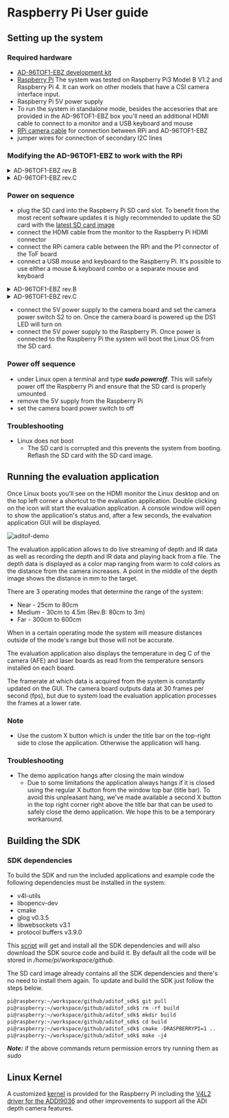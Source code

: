# Raspberry Pi User guide

## Setting up the system

### Required hardware
- [AD-96TOF1-EBZ development kit](https://www.analog.com/en/design-center/evaluation-hardware-and-software/evaluation-boards-kits/ad-96tof1-ebz.html)
- [Raspberry Pi](https://www.raspberrypi.org/products/) The system was tested on Raspberry Pi3 Model B V1.2 and Raspberry Pi 4. It can work on other models that have a CSI camera interface input.
- Raspberry Pi 5V power supply
- To run the system in standalone mode, besides the accesories that are provided in the AD-96TOF1-EBZ box you'll need an additional HDMI cable to connect to a monitor and a USB keyboard and mouse
- [RPi camera cable](https://www.adafruit.com/product/2087) for connection between RPi and AD-96TOF1-EBZ
- jumper wires for connection of secondary I2C lines

### Modifying the AD-96TOF1-EBZ to work with the RPi
<details>
  <summary>AD-96TOF1-EBZ rev.B</summary>
 
For the AD-96TOF1-EBZ rev.B to work with the RPi the following changes must be made on the camera board:
 - short pins 2 and 3 on JP1. JP1 is located underneath the laser board so the laser board must be first detached from the camera board to have acces to this solder jumper
 - short R98 and R109
 - move the S1 switch to position 1 - to the dot on the switch
 </details>
 
 <details>
  <summary>AD-96TOF1-EBZ rev.C</summary>
 
For the AD-96TOF1-EBZ rev.C to work with the RPi the following changes must be made on the camera board:
 - move the S1 switch to position 1 - to the dot on the switch
 - set the S5 switch 1 to OFF and all the other S5 switches to ON
 </details>

### Power on sequence
- plug the SD card into the Raspberry Pi SD card slot. To benefit from the most recent software updates it is higly recommended to update the SD card with the [latest SD card image](https://github.com/analogdevicesinc/aditof_sdk#supported-embedded-platforms)
- connect the HDMI cable from the monitor to the Raspberry Pi HDMI connector
- connect the RPi camera cable between the RPi and the P1 connector of the ToF board
- connect a USB mouse and keyboard to the Raspberry Pi. It's possible to use either a mouse & keyboard combo or a separate mouse and keyboard
<details>
  <summary>AD-96TOF1-EBZ rev.B</summary>
  
- connect the I2C1 of the Raspberry Pi to AD-96TOF1-EBZ development kit. Please use jumper wires and the table below.
![RPi connections](https://github.com/analogdevicesinc/aditof_sdk/blob/master/doc/img/rpi_standalone.jpg)

| Raspberry Pi GPIO Header (J8) | AD-96TOF1-EBZ pin header (P4) |
| ------------- | ------------- |
|  Pin 3 (SDA)  |     Pin 17    |
|               |     Pin 21    |
|  Pin 5 (SCL)  |     Pin 15    |
|               |     Pin 19    |

- take care that the jumper wire connected to RPi header Pin 3 must be split in two and routed to both Pin 17 and Pin 21 on camera PCB. The same for SCL wire
</details>

<details>
  <summary>AD-96TOF1-EBZ rev.C</summary>
 
 ![RPi connections](https://github.com/analogdevicesinc/aditof_sdk/blob/master/doc/img/rpi_standalone_revc.jpg)
</details>

- connect the 5V power supply to the camera board and set the camera power switch S2 to on. Once the camera board is powered up the DS1 LED will turn on
- connect the 5V power supply to the Raspberry Pi. Once power is connected to the Raspberry Pi the system will boot the Linux OS from the SD card.



### Power off sequence
- under Linux open a terminal and type ***sudo poweroff***. This will safely power off the Raspberry Pi and ensure that the SD card is properly umounted
- remove the 5V supply from the Raspberry Pi
- set the camera board power switch to off

### Troubleshooting
- Linux does not boot
  - The SD card is corrupted and this prevents the system from booting. Reflash the SD card with the SD card image.

## Running the evaluation application

Once Linux boots you'll see on the HDMI monitor the Linux desktop and on the top left corner a shortcut to the evaluation application. Double clicking on the icon will start the evaluation application.  A console window will open to show the application's status and, after a few seconds, the evaluation application GUI will be displayed.

![aditof-demo](https://github.com/analogdevicesinc/aditof_sdk/blob/master/doc/img/aditof_demo.png)

The evaluation application allows to do live streaming of depth and IR data as well as recording the depth and IR data and playing back from a file. The depth data is displayed as a color map ranging from warm to cold colors as the distance from the camera increases. A point in the middle of the depth image shows the distance in mm to the target.

There are 3 operating modes that determine the range of the system:
 - Near - 25cm to 80cm
 - Medium - 30cm to 4.5m (Rev.B: 80cm to 3m)
 - Far - 300cm to 600cm

When in a certain operating mode the system will measure distances outside of the mode's range but those will not be accurate.

The evaluation application also displays the temperature in deg C of the camera (AFE) and laser boards as read from the temperature sensors installed on each board.

The framerate at which data is acquired from the system is constantly updated on the GUI. The camera board outputs data at 30 frames per second (fps), but due to system load the evaluation application processes the frames at a lower rate.

### Note
 - Use the custom X button which is under the title bar on the top-right side to close the application. Otherwise the application will hang.

### Troubleshooting
- The demo application hangs after closing the main window
  - Due to some limitations the application always hangs if it is closed using the regular X button from the window top bar (title bar). To avoid this unpleasant hang, we've made available a second X button in the top right corner right above the title bar that can be used to safely close the demo application. We hope this to be a temporary workaround.

## Building the SDK

### SDK dependencies
To build the SDK and run the included applications and example code the following dependencies must be installed in the system:
 - v4l-utils
 - libopencv-dev
 - cmake
 - glog v0.3.5
 - libwebsockets v3.1
 - protocol buffers v3.9.0

This [script](https://github.com/analogdevicesinc/aditof_sdk/blob/master/scripts/raspberrypi3/rpi3_sdk_deps.sh) will get and install all the SDK dependencies and will also download the SDK source code and build it. By default all the code will be stored in */home/pi/workspace/github*.

The SD card image already contains all the SDK dependencies and there's no need to install them again. To update and build the SDK just follow the steps below.

```console
pi@raspberry:~/workspace/github/aditof_sdk$ git pull
pi@raspberry:~/workspace/github/aditof_sdk$ rm -rf build
pi@raspberry:~/workspace/github/aditof_sdk$ mkdir build
pi@raspberry:~/workspace/github/aditof_sdk$ cd build
pi@raspberry:~/workspace/github/aditof_sdk$ cmake -DRASPBERRYPI=1 ..
pi@raspberry:~/workspace/github/aditof_sdk$ make -j4
```
***Note:*** if the above commands return permission errors try running them as *sudo*

## Linux Kernel
A customized [kernel](https://github.com/analogdevicesinc/linux/tree/adi-4.19.0) is provided for the Raspberry Pi including the [V4L2 driver for the ADDI9036](https://github.com/analogdevicesinc/linux/blob/adi-4.19.0/drivers/media/i2c/addi9036.c) and other improvements to support all the ADI depth camera features.

